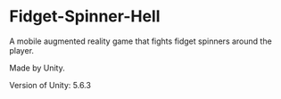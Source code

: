 # Fidget-Spinner-Hell
A mobile augmented reality game that fights fidget spinners around the player.

Made by Unity.

Version of Unity: 5.6.3
